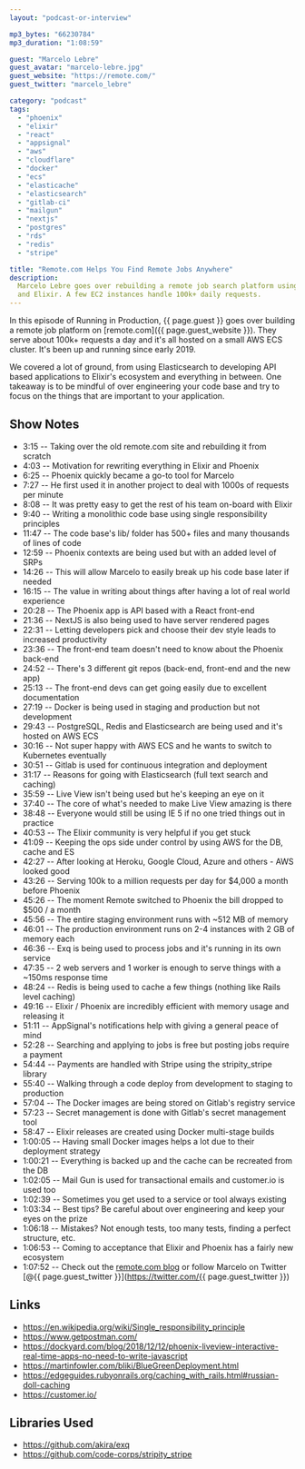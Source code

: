 ```yaml
---
layout: "podcast-or-interview"

mp3_bytes: "66230784"
mp3_duration: "1:08:59"

guest: "Marcelo Lebre"
guest_avatar: "marcelo-lebre.jpg"
guest_website: "https://remote.com/"
guest_twitter: "marcelo_lebre"

category: "podcast"
tags:
  - "phoenix"
  - "elixir"
  - "react"
  - "appsignal"
  - "aws"
  - "cloudflare"
  - "docker"
  - "ecs"
  - "elasticache"
  - "elasticsearch"
  - "gitlab-ci"
  - "mailgun"
  - "nextjs"
  - "postgres"
  - "rds"
  - "redis"
  - "stripe"

title: "Remote.com Helps You Find Remote Jobs Anywhere"
description:
  Marcelo Lebre goes over rebuilding a remote job search platform using Phoenix
  and Elixir. A few EC2 instances handle 100k+ daily requests.
---
```


In this episode of Running in Production, {{ page.guest }} goes over building a
remote job platform on [remote.com]({{ page.guest_website }}). They serve about
100k+ requests a day and it's all hosted on a small AWS ECS cluster. It's been
up and running since early 2019.

We covered a lot of ground, from using Elasticsearch to developing API based
applications to Elixir's ecosystem and everything in between. One takeaway is
to be mindful of over engineering your code base and try to focus on the things
that are important to your application.

## Show Notes

- 3:15 -- Taking over the old remote.com site and rebuilding it from scratch
- 4:03 -- Motivation for rewriting everything in Elixir and Phoenix
- 6:25 -- Phoenix quickly became a go-to tool for Marcelo
- 7:27 -- He first used it in another project to deal with 1000s of requests per minute
- 8:08 -- It was pretty easy to get the rest of his team on-board with Elixir
- 9:40 -- Writing a monolithic code base using single responsibility principles
- 11:47 -- The code base's lib/ folder has 500+ files and many thousands of lines of code
- 12:59 -- Phoenix contexts are being used but with an added level of SRPs
- 14:26 -- This will allow Marcelo to easily break up his code base later if needed
- 16:15 -- The value in writing about things after having a lot of real world experience
- 20:28 -- The Phoenix app is API based with a React front-end
- 21:36 -- NextJS is also being used to have server rendered pages
- 22:31 -- Letting developers pick and choose their dev style leads to increased productivity
- 23:36 -- The front-end team doesn't need to know about the Phoenix back-end
- 24:52 -- There's 3 different git repos (back-end, front-end and the new app)
- 25:13 -- The front-end devs can get going easily due to excellent documentation
- 27:19 -- Docker is being used in staging and production but not development
- 29:43 -- PostgreSQL, Redis and Elasticsearch are being used and it's hosted on AWS ECS
- 30:16 -- Not super happy with AWS ECS and he wants to switch to Kubernetes eventually
- 30:51 -- Gitlab is used for continuous integration and deployment
- 31:17 -- Reasons for going with Elasticsearch (full text search and caching)
- 35:59 -- Live View isn't being used but he's keeping an eye on it
- 37:40 -- The core of what's needed to make Live View amazing is there
- 38:48 -- Everyone would still be using IE 5 if no one tried things out in practice
- 40:53 -- The Elixir community is very helpful if you get stuck
- 41:09 -- Keeping the ops side under control by using AWS for the DB, cache and ES
- 42:27 -- After looking at Heroku, Google Cloud, Azure and others - AWS looked good
- 43:26 -- Serving 100k to a million requests per day for $4,000 a month before Phoenix
- 45:26 -- The moment Remote switched to Phoenix the bill dropped to $500 / a month
- 45:56 -- The entire staging environment runs with ~512 MB of memory
- 46:01 -- The production environment runs on 2-4 instances with 2 GB of memory each
- 46:36 -- Exq is being used to process jobs and it's running in its own service
- 47:35 -- 2 web servers and 1 worker is enough to serve things with a ~150ms response time
- 48:24 -- Redis is being used to cache a few things (nothing like Rails level caching)
- 49:16 -- Elixir / Phoenix are incredibly efficient with memory usage and releasing it
- 51:11 -- AppSignal's notifications help with giving a general peace of mind
- 52:28 -- Searching and applying to jobs is free but posting jobs require a payment
- 54:44 -- Payments are handled with Stripe using the stripity_stripe library
- 55:40 -- Walking through a code deploy from development to staging to production
- 57:04 -- The Docker images are being stored on Gitlab's registry service
- 57:23 -- Secret management is done with Gitlab's secret management tool
- 58:47 -- Elixir releases are created using Docker multi-stage builds
- 1:00:05 -- Having small Docker images helps a lot due to their deployment strategy
- 1:00:21 -- Everything is backed up and the cache can be recreated from the DB
- 1:02:05 -- Mail Gun is used for transactional emails and customer.io is used too
- 1:02:39 -- Sometimes you get used to a service or tool always existing
- 1:03:34 -- Best tips? Be careful about over engineering and keep your eyes on the prize
- 1:06:18 -- Mistakes? Not enough tests, too many tests, finding a perfect structure, etc.
- 1:06:53 -- Coming to acceptance that Elixir and Phoenix has a fairly new ecosystem
- 1:07:52 -- Check out the [remote.com blog](https://blog.remote.com/) or follow Marcelo on Twitter [@{{ page.guest_twitter }}](https://twitter.com/{{ page.guest_twitter }})

## Links

- <https://en.wikipedia.org/wiki/Single_responsibility_principle>
- <https://www.getpostman.com/>
- <https://dockyard.com/blog/2018/12/12/phoenix-liveview-interactive-real-time-apps-no-need-to-write-javascript>
- <https://martinfowler.com/bliki/BlueGreenDeployment.html>
- <https://edgeguides.rubyonrails.org/caching_with_rails.html#russian-doll-caching>
- <https://customer.io/>

## Libraries Used

- <https://github.com/akira/exq>
- <https://github.com/code-corps/stripity_stripe>
